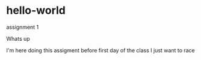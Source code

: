# hello-world
assignment 1

Whats up

I'm here doing this assigment before first day of the class
I just want to race
